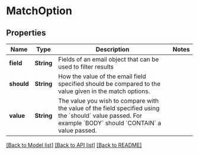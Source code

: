 # MatchOption

## Properties
Name | Type | Description | Notes
------------ | ------------- | ------------- | -------------
**field** | **String** | Fields of an email object that can be used to filter results | 
**should** | **String** | How the value of the email field specified should be compared to the value given in the match options. | 
**value** | **String** | The value you wish to compare with the value of the field specified using the &#x60;should&#x60; value passed. For example &#x60;BODY&#x60; should &#x60;CONTAIN&#x60; a value passed. | 

[[Back to Model list]](../README#documentation-for-models) [[Back to API list]](../README#documentation-for-api-endpoints) [[Back to README]](../README)



